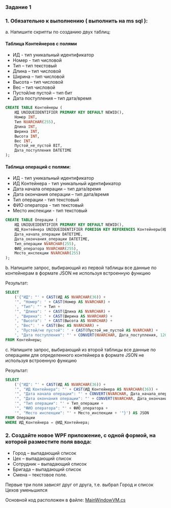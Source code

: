 ### Задание 1

### 1. Обязательно к выполнению ( выполнить на ms sql ): <br>
a. Напишите скрипты по созданию двух таблиц: <br>
#### Таблица Контейнеров с полями <br>
- ИД - тип уникальный идентификатор 
- Номер - тип числовой
- Тип – тип текстовый
- Длина – тип числовой
- Ширина – тип числовой
- Высота – тип числовой
- Вес – тип числовой
- Пустой/не пустой – тип бит
- Дата поступления – тип дата/время

```sql
CREATE TABLE Контейнеры (
    ИД UNIQUEIDENTIFIER PRIMARY KEY DEFAULT NEWID(),
    Номер INT,
    Тип NVARCHAR(255),
    Длина INT,
    Ширина INT,
    Высота INT,
    Вес INT,
    Пустой_не_пустой BIT,
    Дата_поступления DATETIME
);
```

#### Таблица операций с полями:<br>
- ИД - тип уникальный идентификатор
- ИД Контейнера - тип уникальный идентификатор
- Дата начала операции – тип дата/время
- Дата окончания операции – тип дата/время
- Тип операции - тип текстовый
- ФИО оператора - тип текстовый
- Место инспекции - тип текстовый

```sql
CREATE TABLE Операции (
    ИД UNIQUEIDENTIFIER PRIMARY KEY DEFAULT NEWID(),
    ИД_Контейнера UNIQUEIDENTIFIER FOREIGN KEY REFERENCES Контейнеры(ИД),
    Дата_начала_операции DATETIME,
    Дата_окончания_операции DATETIME,
    Тип_операции NVARCHAR(255),
    ФИО_оператора NVARCHAR(255),
    Место_инспекции NVARCHAR(255)
);
```

b. Напишите запрос, выбирающий из первой таблицы все данные по контейнерам в формате JSON не используя встроенную функцию

Результат:
```sql
SELECT 
    ('{"ИД": "' + CAST(ИД AS NVARCHAR(36)) +
    '", "Номер": ' + CAST(Номер AS NVARCHAR) +
    ', "Тип": "' + Тип +
    '", "Длина": ' + CAST(Длина AS NVARCHAR) +
    ', "Ширина": ' + CAST(Ширина AS NVARCHAR) +
    ', "Высота": ' + CAST(Высота AS NVARCHAR) +
    ', "Вес": ' + CAST(Вес AS NVARCHAR) +
    ', "Пустой/не пустой": ' + CAST(Пустой_не_пустой AS NVARCHAR) +
    ', "Дата поступления": "' + CONVERT(NVARCHAR, Дата_поступления, 120) + '"}') AS JSON
FROM Контейнеры;
```

c. Напишите запрос, выбирающий из второй таблицы все данные по операциям для определенного контейнера в формате JSON не используя встроенную функцию

Результат:

```sql
SELECT 
    ('{"ИД": "' + CAST(ИД AS NVARCHAR(36)) +
    '", "ИД Контейнера": "' + CAST(ИД_Контейнера AS NVARCHAR(36)) +
    '", "Дата начала операции": "' + CONVERT(NVARCHAR, Дата_начала_операции, 120) +
    '", "Дата окончания операции": "' + CONVERT(NVARCHAR, Дата_окончания_операции, 120) +
    '", "Тип операции": "' + Тип_операции +
    '", "ФИО оператора": "' + ФИО_оператора +
    '", "Место инспекции": "' + Место_инспекции + '"}') AS JSON
FROM Операции
WHERE ИД_Контейнера = @ИД_Контейнера; 
```

### 2. Создайте новое WPF приложение, с одной формой, на которой разместите поля ввода:  <br>
- Город – выпадающий список 
- Цех – выпадающий список 
- Сотрудник – выпадающий список 
- Бригада – выпадающий список 
- Смена – текстовое поле.

Первые три поля зависят друг от друга, т.е. выбрал Город и список Цехов уменьшился

Основной код расположен в файле: [MainWindowVM.cs](/src/sgswpf/MainWindowVM.cs)